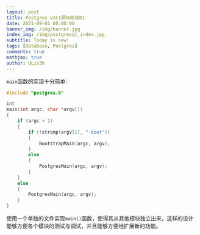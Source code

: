 ```yaml
---
layout: post
title: Postgres-v3r1源码阅读01
date: 2021-09-01 00:00:00
banner_img: /img/banner.jpg
index_img: /img/postgresql_index.jpg
subtitle: Today is new!
tags: [database, Postgres]
comments: true
mathjax: true
author: ULis3h
---
```


`main`函数的实现十分简单:
```c
#include "postgres.h"

int
main(int argc, char *argv[])
{
    if (argc > 1)
    {
    	if (!strcmp(argv[1], "-boot"))
	    {
	        BootstrapMain(argc, argv);
        }
        else
        {
        	PostgresMain(argc, argv);
        }
    }
    else
    {
        PostgresMain(argc, argv);
    }
}
```


使用一个单独的文件实现`main()`函数，使得其从其他模块独立出来，这样的设计能够方便各个模块的测试与调试，并且能够方便地扩展新的功能。